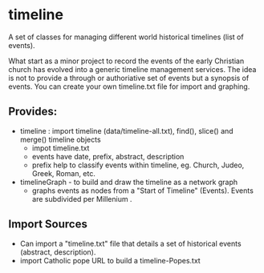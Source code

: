 # timeline
A set of classes for managing different world historical timelines (list of events).

What start as a minor project to record the events of the early Christian church has evolved into a generic timeline management services.  The idea is not to provide a through or authoriative set of events but a synopsis of events.   You can create your own timeline.txt file for import and graphing. 

## Provides:

- timeline : import timeline (data/timeline-all.txt), find(), slice() and merge() timeline objects
    - impot timeline.txt
    - events have date, prefix, abstract, description
    - prefix help to classify events within timeline, eg. Church, Judeo, Greek, Roman, etc.
- timelineGraph - to build and draw the timeline as a network graph
    - graphs events as nodes  from a "Start of Timeline" (Events).  Events are subdivided per Millenium .

## Import Sources

- Can import a "timeline.txt" file that details a set of historical events (abstract, description).
- import Catholic pope URL to build a timeline-Popes.txt

